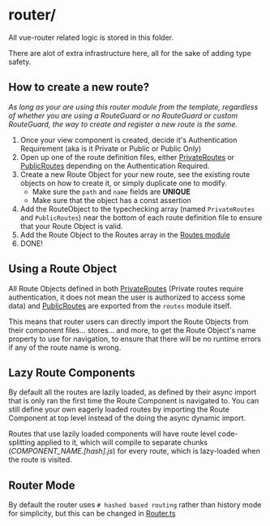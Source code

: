 # router/
All vue-router related logic is stored in this folder.

There are alot of extra infrastructure here, all for the sake of adding type safety.


## How to create a new route?
*As long as your are using this router module from the template, regardless of whether you are using a RouteGuard or no RouteGuard or custom RouteGuard, the way to create and register a new route is the same.*

1. Once your view component is created, decide it's Authentication Requirement (aka is it Private or Public or Public Only)
1. Open up one of the route definition files, either [PrivateRoutes](./PrivateRoutes.ts) or [PublicRoutes](./PublicRoutes.ts) depending on the Authentication Required.
1. Create a new Route Object for your new route, see the existing route objects on how to create it, or simply duplicate one to modify.
   - Make sure the `path` and `name` fields are **UNIQUE**
   - Make sure that the object has a const assertion
1. Add the RouteObject to the typechecking array (named `PrivateRoutes` and `PublicRoutes`) near the bottom of each route definition file to ensure that your Route Object is valid.
1. Add the Route Object to the Routes array in the [Routes module](./Routes.ts)
1. DONE!


## Using a Route Object
All Route Objects defined in both [PrivateRoutes](./PrivateRoutes.ts) (Private routes require authentication, it does not mean the user is authorized to access some data) and [PublicRoutes](./PublicRoutes.ts) are exported from the `routes` module itself.

This means that router users can directly import the Route Objects from their component files... stores... and more, to get the Route Object's name property to use for navigation, to ensure that there will be no runtime errors if any of the route name is wrong.


## Lazy Route Components
By default all the routes are lazily loaded, as defined by their async import that is only ran the first time the Route Component is navigated to. You can still define your own eagerly loaded routes by importing the Route Component at top level instead of the doing the async dynamic import.

Routes that use lazily loaded components will have route level code-splitting applied to it, which will compile to separate chunks (*COMPONENT_NAME.[hash].js*) for every route, which is lazy-loaded when the route is visited.


## Router Mode
By default the router uses `# hashed based routing` rather than history mode for simplicity, but this can be changed in [Router.ts](./Router.ts)